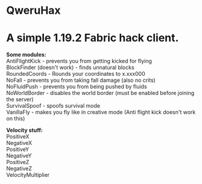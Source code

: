 # QweruHax

# A simple 1.19.2 Fabric hack client.

**Some modules:**
<br>AntiFlightKick - prevents you from getting kicked for flying
<br>BlockFinder (doesn't work) - finds unnatural blocks
<br>RoundedCoords - Rounds your coordinates to x.xxx000
<br>NoFall - prevents you from taking fall damage (also no crits)
<br>NoFluidPush - prevents you from being pushed by fluids
<br>NoWorldBorder - disables the world border (must be enabled before joining the server)
<br>SurvivalSpoof - spoofs survival mode
<br>VanillaFly - makes you fly like in creative mode (Anti flight kick doesn't work on this)

**Velocity stuff:**
<br>PositiveX
<br>NegativeX
<br>PositiveY
<br>NegativeY
<br>PositiveZ
<br>NegativeZ
<br>VelocityMultiplier

